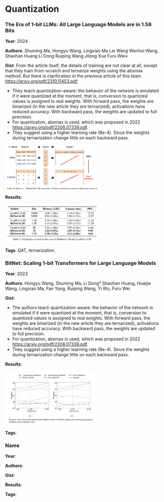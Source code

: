 # Quantization

### The Era of 1-bit LLMs: All Large Language Models are in 1.58 Bits

**Year**: 2024

**Authors**: Shuming Ma, Hongyu Wang, Lingxiao Ma Lei Wang Wenhui Wang, Shaohan Huang Li Dong Ruiping Wang Jilong Xue Furu Wei⋄

**Gist**:
From the article itself, the details of training are not clear at all, except that they train from-scratch and ternarize weights using the absmax method.
But there is clarification in the previous article of this team https://arxiv.org/pdf/2310.11453.pdf:
- They teach quantization-aware: the behavior of the network is emulated if it were quantized at the moment, that is, conversion to quantized values is assigned to real weights. With forward pass, the weights are binarized (in the new article they are ternarized), activations have reduced accuracy. With backward pass, the weights are updated to full precision.
- For quantization, absmax is used, which was proposed in 2022 https://arxiv.org/pdf/2208.07339.pdf.
- They suggest using a higher learning rate (8e-4). Since the weights during ternarization change little on each backward pass.

<img src="images/the_era_idea.png" alt="isolated" width="300"/>

**Results**:

<img src="images/the_era_res.png" alt="isolated" width="300"/>

**Tags**: QAT, ternarization.

### BitNet: Scaling 1-bit Transformers for Large Language Models

**Year**: 2023

**Authors**: Hongyu Wang, Shuming Ma, Li Dong† Shaohan Huang, Huaijie Wang, Lingxiao Ma, Fan Yang, Ruiping Wang, Yi Wu, Furu Wei

**Gist**:
- The authors teach quantization-aware: the behavior of the network is emulated if it were quantized at the moment, that is, conversion to quantized values is assigned to real weights. With forward pass, the weights are binarized (in the new article they are ternarized), activations have reduced accuracy. With backward pass, the weights are updated to full precision.
- For quantization, absmax is used, which was proposed in 2022 https://arxiv.org/pdf/2208.07339.pdf.
- They suggest using a higher learning rate (8e-4). Since the weights during ternarization change little on each backward pass.

**Results**:

<img src="images/bitnet_res.png" alt="isolated" width="300"/>

**Tags**:

### Name

**Year**: 

**Authors**:

**Gist**:

**Results**:

**Tags**: